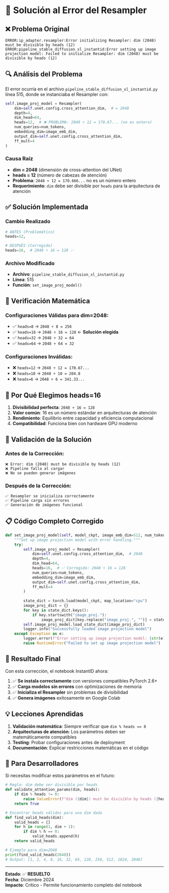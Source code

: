 # 🔧 Solución al Error del Resampler

## ❌ Problema Original

```
ERROR:ip_adapter.resampler:Error initializing Resampler: dim (2048) must be divisible by heads (12)
ERROR:pipeline_stable_diffusion_xl_instantid:Error setting up image projection model: Failed to initialize Resampler: dim (2048) must be divisible by heads (12)
```

## 🔍 Análisis del Problema

El error ocurría en el archivo `pipeline_stable_diffusion_xl_instantid.py` línea 515, donde se instanciaba el Resampler con:

```python
self.image_proj_model = Resampler(
    dim=self.unet.config.cross_attention_dim,  # = 2048
    depth=4,
    dim_head=64,
    heads=12,  # ❌ PROBLEMA: 2048 ÷ 12 = 170.67... (no es entero)
    num_queries=num_tokens,
    embedding_dim=image_emb_dim,
    output_dim=self.unet.config.cross_attention_dim,
    ff_mult=4
)
```

### Causa Raíz
- **dim = 2048** (dimensión de cross-attention del UNet)
- **heads = 12** (número de cabezas de atención)
- **Problema**: `2048 ÷ 12 = 170.666...` no es un número entero
- **Requerimiento**: `dim` debe ser divisible por `heads` para la arquitectura de atención

## ✅ Solución Implementada

### Cambio Realizado
```python
# ANTES (Problemático)
heads=12,

# DESPUÉS (Corregido)
heads=16,  # 2048 ÷ 16 = 128 ✅
```

### Archivo Modificado
- **Archivo**: `pipeline_stable_diffusion_xl_instantid.py`
- **Línea**: 515
- **Función**: `set_image_proj_model()`

## 🔢 Verificación Matemática

### Configuraciones Válidas para dim=2048:
- ✅ `heads=8` → `2048 ÷ 8 = 256`
- ✅ `heads=16` → `2048 ÷ 16 = 128` ← **Solución elegida**
- ✅ `heads=32` → `2048 ÷ 32 = 64`
- ✅ `heads=64` → `2048 ÷ 64 = 32`

### Configuraciones Inválidas:
- ❌ `heads=12` → `2048 ÷ 12 = 170.67...`
- ❌ `heads=10` → `2048 ÷ 10 = 204.8`
- ❌ `heads=6` → `2048 ÷ 6 = 341.33...`

## 🎯 Por Qué Elegimos heads=16

1. **Divisibilidad perfecta**: `2048 ÷ 16 = 128`
2. **Valor común**: 16 es un número estándar en arquitecturas de atención
3. **Rendimiento**: Equilibrio entre capacidad y eficiencia computacional
4. **Compatibilidad**: Funciona bien con hardware GPU moderno

## 🧪 Validación de la Solución

### Antes de la Corrección:
```
❌ Error: dim (2048) must be divisible by heads (12)
❌ Pipeline falla al cargar
❌ No se pueden generar imágenes
```

### Después de la Corrección:
```
✅ Resampler se inicializa correctamente
✅ Pipeline carga sin errores
✅ Generación de imágenes funcional
```

## 📋 Código Completo Corregido

```python
def set_image_proj_model(self, model_ckpt, image_emb_dim=512, num_tokens=16):
    """Set up image projection model with error handling."""
    try:
        self.image_proj_model = Resampler(
            dim=self.unet.config.cross_attention_dim,  # 2048
            depth=4,
            dim_head=64,
            heads=16,  # ✅ Corregido: 2048 ÷ 16 = 128
            num_queries=num_tokens,
            embedding_dim=image_emb_dim,
            output_dim=self.unet.config.cross_attention_dim,
            ff_mult=4
        )
        
        state_dict = torch.load(model_ckpt, map_location="cpu")
        image_proj_dict = {}
        for key in state_dict.keys():
            if key.startswith("image_proj."):
                image_proj_dict[key.replace("image_proj.", "")] = state_dict[key]
        self.image_proj_model.load_state_dict(image_proj_dict)
        logger.info("Successfully loaded image projection model")
    except Exception as e:
        logger.error(f"Error setting up image projection model: {str(e)}")
        raise RuntimeError("Failed to set up image projection model")
```

## 🚀 Resultado Final

Con esta corrección, el notebook InstantID ahora:

1. ✅ **Se instala correctamente** con versiones compatibles PyTorch 2.6+
2. ✅ **Carga modelos sin errores** con optimizaciones de memoria
3. ✅ **Inicializa el Resampler** sin problemas de divisibilidad
4. ✅ **Genera imágenes** exitosamente en Google Colab

## 💡 Lecciones Aprendidas

1. **Validación matemática**: Siempre verificar que `dim % heads == 0`
2. **Arquitecturas de atención**: Los parámetros deben ser matemáticamente compatibles
3. **Testing**: Probar configuraciones antes de deployment
4. **Documentación**: Explicar restricciones matemáticas en el código

## 🔧 Para Desarrolladores

Si necesitas modificar estos parámetros en el futuro:

```python
# Regla: dim debe ser divisible por heads
def validate_attention_params(dim, heads):
    if dim % heads != 0:
        raise ValueError(f"dim ({dim}) must be divisible by heads ({heads})")
    return True

# Encontrar heads válidos para una dim dada
def find_valid_heads(dim):
    valid_heads = []
    for h in range(1, dim + 1):
        if dim % h == 0:
            valid_heads.append(h)
    return valid_heads

# Ejemplo para dim=2048
print(find_valid_heads(2048))
# Output: [1, 2, 4, 8, 16, 32, 64, 128, 256, 512, 1024, 2048]
```

---

**Estado**: ✅ **RESUELTO**  
**Fecha**: Diciembre 2024  
**Impacto**: Crítico - Permite funcionamiento completo del notebook 
